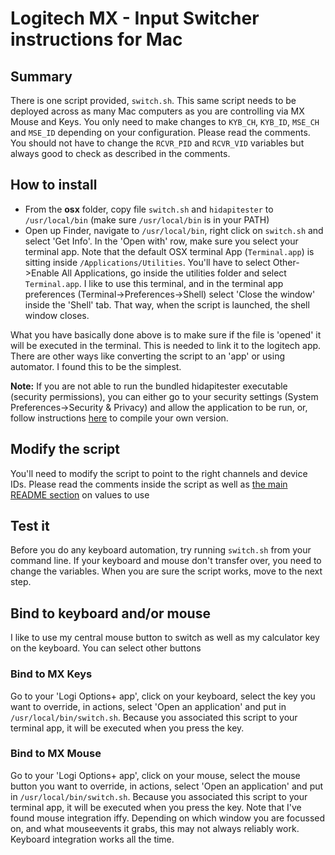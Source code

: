 # Logitech MX - Input Switcher instructions for Mac

## Summary
There is one script provided, `switch.sh`. This same script needs to be deployed across as many Mac computers as you are controlling via MX Mouse and Keys. You only need to make changes to `KYB_CH`, `KYB_ID`, `MSE_CH` and `MSE_ID` depending on your configuration. Please read the comments. You should not have to change the `RCVR_PID` and `RCVR_VID` variables but always good to check as described in the comments.

## How to install 
- From the **osx** folder, copy file `switch.sh`  and `hidapitester` to `/usr/local/bin` (make sure `/usr/local/bin` is in your PATH)
- Open up Finder, navigate to `/usr/local/bin`, right click on `switch.sh` and select 'Get Info'. In the 'Open with' row, make sure you select your terminal app. Note that the default OSX terminal App (`Terminal.app`) is sitting inside `/Applications/Utilities`. You'll have to select Other->Enable All Applications, go inside the utilities folder and select `Terminal.app`. I like to use this terminal, and in the terminal app preferences (Terminal->Preferences->Shell) select 'Close the window' inside the 'Shell' tab. That way, when the script is launched, the shell window closes. 

What you have basically done above is to make sure if the file is 'opened' it will be executed in the terminal. This is needed to link it to the logitech app. There are other ways like converting the script to an 'app' or using automator. I found this to be the simplest.

**Note:** If you are not able to run the bundled hidapitester executable (security permissions), you can either go to your security settings (System Preferences->Security & Privacy) and allow the application to be run, or,  follow instructions [here](https://github.com/todbot/hidapitester) to compile your own version.

## Modify the script

You'll need to modify the script to point to the right channels and device IDs. Please read the comments inside the script as well as [the main README section](https://github.com/marcelhoffs/input-switcher#5---modify-the-scripts) on values to use
## Test it
Before you do any keyboard automation, try running `switch.sh` from your command line. If your keyboard and mouse don't transfer over, you need to change 
the variables. When you are sure the script works, move to the next step.

## Bind to keyboard and/or mouse
I like to use my central mouse button to switch as well as my calculator key on the keyboard. You can select other buttons

### Bind to MX Keys
Go to your 'Logi Options+ app', click on your keyboard, select the key you want to override, in actions, select 'Open an application' and put in `/usr/local/bin/switch.sh`. Because you associated this script to your terminal app, it will be executed when you press the key.

### Bind to MX Mouse
Go to your 'Logi Options+ app', click on your mouse, select the mouse button you want to override, in actions, select 'Open an application' and put in `/usr/local/bin/switch.sh`. Because you associated this script to your terminal app, it will be executed when you press the key. Note that I've found mouse integration iffy. Depending on which window you are focussed on, and what mouseevents it grabs, this may not always reliably work. Keyboard integration works all the time.

